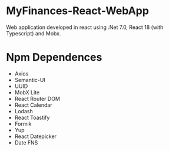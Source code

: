 # MyFinances-React-WebApp

Web application developed in react using .Net 7.0, React 18 (with Typescript) and Mobx.

# Npm Dependences

- Axios
- Semantic-UI
- UUID
- MobX Lite
- React Router DOM
- React Calendar
- Lodash
- React Toastify
- Formik
- Yup
- React Datepicker
- Date FNS
